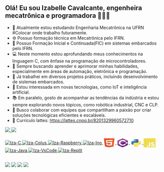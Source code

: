 ## Olá! Eu sou Izabelle Cavalcante, engenheira mecatrônica e programadora 👩🏼‍💻

- 🤖 Atualmente estou estudando Engenharia Mecatrônica na UFRN  #Colocar onde trabalho futuramente.
- ⚙️ Possuo formação técnica em Mecatrônica pelo IFRN.
- 🛜 Possuo Formação Inicial e Continuada(FIC) em sistemas embarcados pelo IFRN.
- 💻 Neste momento estou aprofundando meus conhecimentos na linguagem C, com ênfase na programação de microcontroladores.
- 🧠 Sempre buscando aprender e aprimorar minhas habilidades, especialmente em áreas de automação, eletrônica e programação.
- 🔧 Já trabalhei em diversos projetos práticos, incluindo desenvolvimento de sistemas embarcados.
- 📡 Estou interessada em novas tecnologias, como IoT e inteligência artificial.
- 📚 Em paralelo, gosto de acompanhar as tendências da indústria e estou sempre explorando novos tópicos, como robótica industrial, CNC e CLP.
- 🚀 Busco colaborar com equipes que compartilham a paixão por criar soluções tecnológicas eficientes e escaláveis.
- 📄 Currículo lattes: https://lattes.cnpq.br/8201329960572710

<div>
  <a href = "https://github.com/IzabelleCM">
  <img height="180em" src="https://github-readme-stats.vercel.app/api?username=IzabelleCM&show_icons=true&theme=aura&include_all_commits=true&count_private=true"/>
  <img height="180em" src="https://github-readme-stats.vercel.app/api/top-langs/?username=IzabelleCM&layout=compact&langs_count=16&theme=aura"/>
  </div>
    
<div style="display: inline_block"><br>
  <img align="center" alt="Iza-C" height="30" width="40" src="https://cdn.jsdelivr.net/gh/devicons/devicon@latest/icons/c/c-original.svg">
  <img align="center" alt="Iza-Cplus" height="30" width="40" src="https://cdn.jsdelivr.net/gh/devicons/devicon@latest/icons/cplusplus/cplusplus-original.svg">
  <img align="center" alt="Iza-Raspberry" height="30" width="40" src="https://cdn.jsdelivr.net/gh/devicons/devicon@latest/icons/raspberrypi/raspberrypi-original.svg">
  <img align="center" alt="Iza-Ino" height="30" width="40" src="https://cdn.jsdelivr.net/gh/devicons/devicon@latest/icons/arduino/arduino-original.svg">
  <img align="center" alt="Iza-HTML" height="30" width="40" src="https://raw.githubusercontent.com/devicons/devicon/master/icons/html5/html5-original.svg">
  <img align="center" alt="Iza-Csharp" height="30" width="40" src="https://raw.githubusercontent.com/devicons/devicon/master/icons/csharp/csharp-original.svg">
  <img align="center" alt="Iza-Python" height="30" width="40" src="https://raw.githubusercontent.com/devicons/devicon/master/icons/python/python-original.svg">
  <img align="center" alt="Iza-Js" height="30" width="40" src="https://raw.githubusercontent.com/devicons/devicon/master/icons/javascript/javascript-plain.svg">
  <img align="center" alt="Iza-Java" height="30" width="40" src="https://cdn.jsdelivr.net/gh/devicons/devicon@latest/icons/java/java-original.svg">
  <img align="center" alt="Iza-VsCode" height="30" width="40" src="https://cdn.jsdelivr.net/gh/devicons/devicon@latest/icons/vscode/vscode-original.svg">
  <img align="center" alt="Iza-Replit" height="30" width="40" src="https://cdn.jsdelivr.net/gh/devicons/devicon@latest/icons/replit/replit-original.svg">
</div>

  ##
 
<div> 
  <a href="mailto:izabelle3cia@gmail.com"><img src="https://img.shields.io/badge/-Gmail-%23333?style=for-the-badge&logo=gmail&logoColor=white"></a>
  <a href="https://www.instagram.com/izabelle_c.m/" target="_blank"><img src="https://img.shields.io/badge/-Instagram-%23E4405F?style=for-the-badge&logo=instagram&logoColor=white" target="_blank"></a>
  <a href="https://www.linkedin.com/in/izabelle-cavalcante-0842552b8/"_blank"><img src="https://img.shields.io/badge/-LinkedIn-%230077B5?style=for-the-badge&logo=linkedin&logoColor=white" target="_blank"></a>
  <a href="https://www.youtube.com/@izabellecavalcante4643" target="_blank"><img src="https://img.shields.io/badge/YouTube-FF0000?style=for-the-badge&logo=youtube&logoColor=white" target="_blank"></a>
</div>
